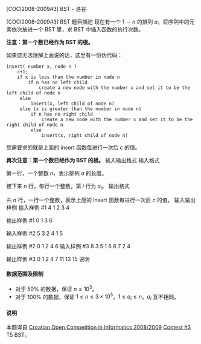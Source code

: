 



[COCI2008-2009#3] BST - 洛谷














[COCI2008-2009#3] BST
题目描述
现在有一个 $1\sim n$ 的排列 $a$，将序列中的元素依次放进一个 BST 里，求 BST 中插入函数的执行次数。

**注意：第一个数已经作为 BST 的根。**

如果您无法理解上面说的话，这里有一份伪代码：

```
insert( number x, node n )
    c+1;
    if x is less than the number in node n
        if n has no left child
            create a new node with the number x and set it to be the left child of node n
     else
         insert(x, left child of node n)
     else (x is greater than the number in node n)
         if n has no right child
             create a new node with the number x and set it to be the right child of node n
         else
             insert(x, right child of node n) 
```
您需要求的就是上面的 insert 函数每进行一次后 $c$ 的值。

**再次注意：第一个数已经作为 BST 的根。**
输入输出格式
输入格式

第一行，一个整数 $n$，表示排列 $a$ 的长度。

接下来 $n$ 行，每行一个整数，第 $i$ 行为 $a_i$。
输出格式

共 $n$ 行，一行一个整数，表示上面的 insert 函数每进行一次后 $c$ 的值。
输入输出样例
输入样例 #1
4
1
2
3
4 

输出样例 #1
0
1
3
6

输入样例 #2
5
3
2
4
1
5 

输出样例 #2
0
1
2
4
6 
输入样例 #3
8
3
5
1
6
8
7
2
4 

输出样例 #3
0
1
2
4
7
11
13
15 
说明
#### 数据范围及限制
- 对于 $50\%$ 的数据，保证 $n\le 10^3$。
- 对于 $100\%$ 的数据，保证 $1\le n\le 3\times 10^5$，$1\le a_i\le n$，$a_i$ 互不相同。
#### 说明
本题译自 [Croatian Open Competition in Informatics 2008/2009](https://hsin.hr/coci/archive/2008_2009) [Contest #3](https://hsin.hr/coci/archive/2008_2009/contest3_tasks.pdf) T5 BST。 






